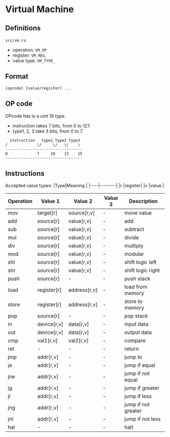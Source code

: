 # Virtual Machine

## Definitions
`src/vm.rs`:
 * operation: `VM_OP_`
 * register: `VM_REG_`
 * value type: `VM_TYPE_`
## Format
`[opcode] [value/register] ...`

## OP code
OPcode has is a uint 16 type.

* instruction takes 7 bits, from 0 to 127.
* type1, 2, 3 take 3 bits, from 0 to 7.
```
  instruction   type1 type2 type3
/             \/     \/   \/    \
----------------------------------
0             7     10    13    15
----------------------------------
```
## Instructions
Accepted value types:
|Type|Meaning |
|----|--------|
|r   |register|
|v   |value   |

|Operation|Value 1    |Value 2     |Value 3|Description        |
|---------|-----------|------------|-------|-------------------|
|mov      |target[r]  |source[r,v] |-      |move value         |
|add      |source[r]  |value[r,v]  |-      |add                |
|sub      |source[r]  |value[r,v]  |-      |subtract           |
|mul      |source[r]  |value[r,v]  |-      |divide             |
|div      |source[r]  |value[r,v]  |-      |multiply           |
|mod      |source[r]  |value[r,v]  |-      |modular            |
|shl      |source[r]  |value[r,v]  |-      |shift logic left   |
|shr      |source[r]  |value[r,v]  |-      |shift logic right  |
|push     |source[r]  |-           |-      |push stack         |
|load     |register[r]|address[r,v]|-      |load from memory   |
|store    |register[r]|address[r,v]|-      |store to memory    |
|pop      |source[r]  |-           |-      |pop stack          |
|in       |device[r,v]|data[r,v]   |-      |input data         |
|out      |device[r,v]|data[r,v]   |-      |output data        |
|cmp      |val1[r,v]  |val2[r,v]   |-      |compare            |
|ret      |-          |-           |-      |return             |
|jmp      |addr[r,v]  |-           |-      |jump to            |
|je       |addr[r,v]  |-           |-      |jump if equal      |
|jne      |addr[r,v]  |-           |-      |jump if not equal  |
|jg       |addr[r,v]  |-           |-      |jump if greater    |
|jl       |addr[r,v]  |-           |-      |jump if less       |
|jng      |addr[r,v]  |-           |-      |jump if not greater|
|jnl      |addr[r,v]  |-           |-      |jump if not less   |
|hal      |-          |-           |-      |halt               |
